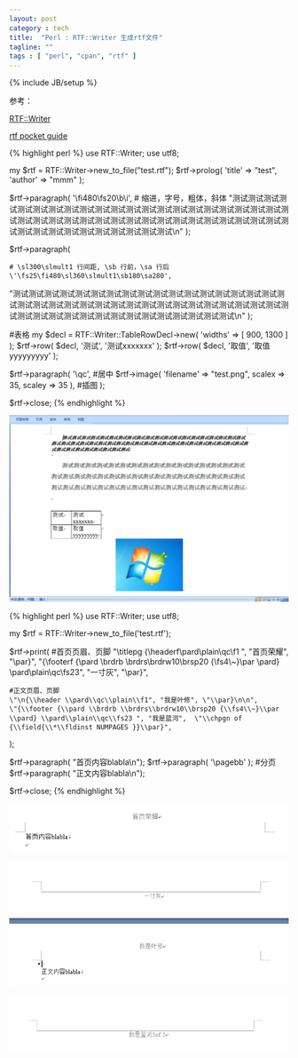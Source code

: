 ```yaml
---
layout: post
category : tech
title:  "Perl : RTF::Writer 生成rtf文件"
tagline: ""
tags : [ "perl", "cpan", "rtf" ] 
---
```

{% include JB/setup %}

参考：

[RTF::Writer](https://metacpan.org/pod/distribution/RTF-Writer/lib/RTF/Writer.pod)

[rtf pocket guide](https://www.safaribooksonline.com/library/view/rtf-pocket-guide/9781449302047/ch01.html)

{% highlight perl %}
use RTF::Writer;
use utf8;

my $rtf = RTF::Writer->new_to_file("test.rtf");
$rtf->prolog( 'title' => "test", 'author' => "mmm" );

$rtf->paragraph(
    \'\fi480\fs20\b\i',    # 缩进，字号，粗体，斜体
"测试测试测试测试测试测试测试测试测试测试测试测试测试测试测试测试测试测试测试测试测试测试测试测试测试测试测试测试测试测试测试测试测试测试测试测试测试测试测试测试测试测试测试测试测试测试测试测试测试测试\n"
);

$rtf->paragraph(

    # \sl300\slmult1 行间距, \sb 行前，\sa 行后
    \'\fs25\fi480\sl360\slmult1\sb180\sa280',
"测试测试测试测试测试测试测试测试测试测试测试测试测试测试测试测试测试测试测试测试测试测试测试测试测试测试测试测试测试测试测试测试测试测试测试测试测试测试测试测试测试测试测试测试测试测试测试测试测试测试\n"
);

#表格
my $decl = RTF::Writer::TableRowDecl->new( 'widths' => [ 900, 1300 ] );
$rtf->row( $decl, '测试', '测试xxxxxxx' );
$rtf->row( $decl, '取值', '取值yyyyyyyyy' );

$rtf->paragraph(
    \'\qc',    #居中
    $rtf->image( 'filename' => "test.png", scalex => 35, scaley => 35 ), #插图
);

$rtf->close;
{% endhighlight %}

![rtf_writer.png](/assets/posts/rtf_writer.png)

{% highlight perl %}
use RTF::Writer;
use utf8;

my $rtf = RTF::Writer->new_to_file('test.rtf');

$rtf->print(
    #首页页眉、页脚
    \"\\titlepg {\\headerf\\pard\\plain\\qc\\f1 ", "首页荣耀", \"\\par}", 
   \"{\\footerf {\\pard \\brdrb \\brdrs\\brdrw10\\brsp20 {\\fs4\\~}\\par \\pard} \\pard\\plain\\qc\\fs23", "一寸灰", \"\\par}", 

    #正文页眉、页脚
    \"\n{\\header \\pard\\qc\\plain\\f1", "我是叶修", \"\\par}\n\n", 
    \"{\\footer {\\pard \\brdrb \\brdrs\\brdrw10\\brsp20 {\\fs4\\~}\\par \\pard} \\pard\\plain\\qc\\fs23 ", "我是蓝河",  \"\\chpgn of {\\field{\\*\\fldinst NUMPAGES }}\\par}",
);

$rtf->paragraph( "首页内容blabla\n");
$rtf->paragraph( \'\pagebb' ); #分页
$rtf->paragraph( "正文内容blabla\n");

$rtf->close;
{% endhighlight %}

![rtf_writer_head1.png](/assets/posts/rtf_writer_head1.png)

![rtf_writer_head2.png](/assets/posts/rtf_writer_head2.png)

![rtf_writer_head3.png](/assets/posts/rtf_writer_head3.png)
